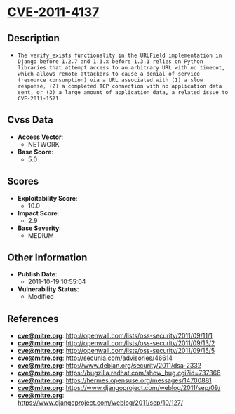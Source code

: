 
# [CVE-2011-4137](https://cve.mitre.org/cgi-bin/cvename.cgi?name=CVE-2011-4137)

## Description

- `The verify_exists functionality in the URLField implementation in Django before 1.2.7 and 1.3.x before 1.3.1 relies on Python libraries that attempt access to an arbitrary URL with no timeout, which allows remote attackers to cause a denial of service (resource consumption) via a URL associated with (1) a slow response, (2) a completed TCP connection with no application data sent, or (3) a large amount of application data, a related issue to CVE-2011-1521.`

## Cvss Data

- **Access Vector**:
  - NETWORK
- **Base Score**:
  - 5.0

## Scores

- **Exploitability Score**:
  - 10.0
- **Impact Score**:
  - 2.9
- **Base Severity**:
  - MEDIUM

## Other Information

- **Publish Date**:
  - 2011-10-19 10:55:04
- **Vulnerability Status**:
  - Modified

## References

- **cve@mitre.org**: http://openwall.com/lists/oss-security/2011/09/11/1
- **cve@mitre.org**: http://openwall.com/lists/oss-security/2011/09/13/2
- **cve@mitre.org**: http://openwall.com/lists/oss-security/2011/09/15/5
- **cve@mitre.org**: http://secunia.com/advisories/46614
- **cve@mitre.org**: http://www.debian.org/security/2011/dsa-2332
- **cve@mitre.org**: https://bugzilla.redhat.com/show_bug.cgi?id=737366
- **cve@mitre.org**: https://hermes.opensuse.org/messages/14700881
- **cve@mitre.org**: https://www.djangoproject.com/weblog/2011/sep/09/
- **cve@mitre.org**: https://www.djangoproject.com/weblog/2011/sep/10/127/
